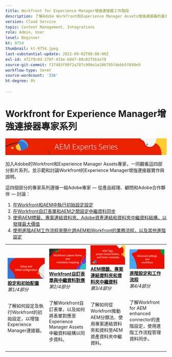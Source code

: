 ```yaml
---
title: Workfront for Experience Manager增強連接器工作階段
description: 了解Adobe Workfront和Experience Manager Assets增強連接器的基本概念。
version: Cloud Service
topic: Content Management, Integrations
role: Admin, User
level: Beginner
kt: 9754
thumbnail: kt-9754.jpeg
last-substantial-update: 2022-09-02T00:00:00Z
exl-id: 4f279c0d-270f-433e-b047-88c02f5b1e78
source-git-commit: f37483f90f2a707c906e1e206795fdebb5f698e9
workflow-type: tm+mt
source-wordcount: '256'
ht-degree: 0%

---
```


# Workfront for Experience Manager增強連接器專家系列

![AEM Experts系列](./assets/banner.png)

加入Adobe的Workfront和Experience Manager Assets專家，一同觀看這四部分影片系列，並示範和討論Workfront的Experience Manager增強連接器實作與說明。

這四個部分的專家系列遵循一組Adobe專家 — 從產品經理、顧問和Adobe合作夥伴 — 討論：

1. [在Workfront和AEM中執行初始設定設定](./setup.md)
2. [在Workfront自訂表單和AEM之間設定中繼資料同步](./custom-forms.md)
3. [使用AEM標籤、專案連結資料夾、Adobe資產連結和資料夾中繼資料結構，以發揮最大價值](./aem-tags-project-linked-folders-and-folder-metadata.md)
4. [使用進階AEM工作流程來簡化跨AEM和Workfront的業務流程，以及其他進階設定](./advanced-settings-and-workflows.md)

<table>
  <td>
      <a href="./setup.md">
        <img alt="設定和初始配置" 
             src="./assets/setup.png">
      </a>
      <div>
         <a href="./setup.md"><strong>設定和初始配置</strong></a>
         <br/><em>第1/4部分</em>
      </div>
      <p>
        <br/>
         了解如何設定及執行Workfront的初始設定，以增強Experience Manager連接器。
      </p>
   </td>
   <!-- Workfront custom forms and metadata mapping -->
   <td>
      <a href="./custom-forms.md">
        <img alt="Workfront自訂表單與中繼資料對應" 
             src="./assets/custom-forms.png">
      </a>
      <div>
         <a href="./custom-forms.md"><strong>Workfront自訂表單與中繼資料對應</strong></a>
         <br/><em>第2/4部分</em>
      </div>
      <p>
        <br/>
         了解Workfront自訂表單，以及如何將表單對應至Experience Manager Assets中繼資料結構以同步資料。
      </p>
    </td>
    <!-- AEM Tags, project linked folders, and folder metadata -->
    <td>
      <a href="./aem-tags-project-linked-folders-and-folder-metadata.md">
        <img alt="AEM標籤、專案連結資料夾和資料夾中繼資料" 
             src="./assets/aem-tags.png">
      </a>
      <div>
         <a href="./aem-tags-project-linked-folders-and-folder-metadata.md"><strong>AEM標籤、專案連結資料夾和資料夾中繼資料</strong></a>
         <br/><em>第3/4部分</em> 
      </div>
      <p>
        <br/>
            了解如何從Workfront推動AEM分類法、使用專案連結資料夾和資料至AEM資產資料夾中繼資料。
      </p>
   </td>   
   <!-- Advanced workflows -->
    <td>
      <a href="./advanced-settings-and-workflows.md">
        <img alt="進階設定和工作流程" 
             src="./assets/advanced.png">
      </a>
      <div>
         <a href="./advanced-settings-and-workflows.md"><strong>進階設定和工作流程</strong></a>
         <br/><em>第4/4部分</em>
      </div>
      <p>
        <br/>
            了解Workfront for AEM enhanced connector的進階設定，使用進階工作流程管理資料同步。
      </p>
   </td>
  </tr>  
</tbody></table>

